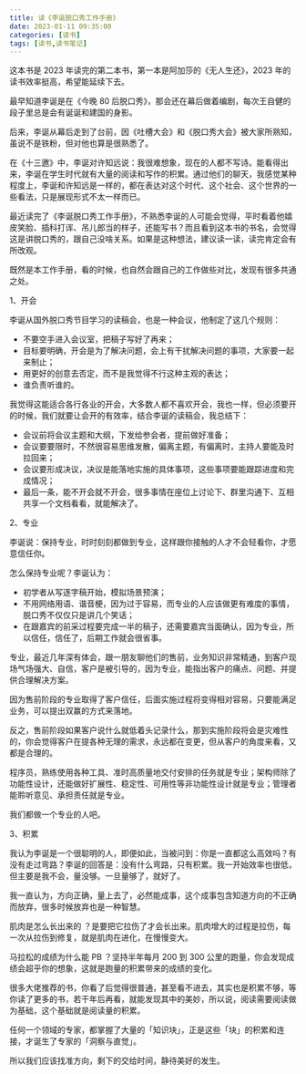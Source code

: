 ```yaml
---
title: 读《李诞脱口秀工作手册》
date: 2023-01-11 09:35:00
categories: [读书]
tags: [读书,读书笔记]
---
```


这本书是 2023 年读完的第二本书，第一本是阿加莎的《无人生还》，2023 年的读书效率挺高，希望能延续下去。
<!--more-->
最早知道李诞是在《今晚 80 后脱口秀》，那会还在幕后做着编剧，每次王自健的段子里总是会有诞诞和建国的身影。

后来，李诞从幕后走到了台前，因《吐槽大会》和《脱口秀大会》被大家所熟知，虽说不是铁粉，但对他也算是很熟悉了。

在《十三邀》中，李诞对许知远说：我很难想象，现在的人都不写诗。能看得出来，李诞在学生时代就有大量的阅读和写作的积累。通过他们的聊天，我感觉某种程度上，李诞和许知远是一样的，都在表达对这个时代、这个社会、这个世界的一些看法，只是展现形式不太一样而已。

最近读完了《李诞脱口秀工作手册》，不熟悉李诞的人可能会觉得，平时看着他嬉皮笑脸、插科打诨、吊儿郎当的样子，还能写书？而且看到这本书的书名，会觉得这是讲脱口秀的，跟自己没啥关系。如果是这种想法，建议读一读，读完肯定会有所改观。

既然是本工作手册，看的时候，也自然会跟自己的工作做些对比，发现有很多共通之处。

1、开会

李诞从国外脱口秀节目学习的读稿会，也是一种会议，他制定了这几个规则：

- 不要空手进入会议室，把稿子写好了再来；
- 目标要明确，开会是为了解决问题，会上有干扰解决问题的事项，大家要一起来制止；
- 用更好的创意去否定，而不是我觉得不行这种主观的表达；
- 谁负责听谁的。

我觉得这能适合各行各业的开会，大多数人都不喜欢开会，我也一样，但必须要开的时候，我们就要让会开的有效率，结合李诞的读稿会，我总结下：

- 会议前将会议主题和大纲，下发给参会者，提前做好准备；
- 会议要要限时，不然很容易思维发散，偏离主题，有偏离时，主持人要能及时拉回来；
- 会议要形成决议，决议是能落地实施的具体事项，这些事项要能跟踪进度和完成情况；
- 最后一条，能不开会就不开会，很多事情在座位上讨论下、群里沟通下、互相共享一个文档看看，就能解决了。

2、专业

李诞说：保持专业，时时刻刻都做到专业，这样跟你接触的人才不会轻看你，才愿意信任你。

怎么保持专业呢？李诞认为：

- 初学者从写逐字稿开始，模拟场景预演；
- 不用网络用语、谐音梗，因为过于容易，而专业的人应该做更有难度的事情，脱口秀不仅仅只是讲几个笑话；
- 在跟嘉宾的前采过程要完成一半的稿子，还需要嘉宾当面确认，因为专业，所以信任，信任了，后期工作就会很省事。

专业，最近几年深有体会，跟一朋友聊他们的售前，业务知识非常精通，到客户现场气场强大、自信，客户是被引导的，因为专业，能指出客户的痛点、问题、并提供合理解决方案。

因为售前阶段的专业取得了客户信任，后面实施过程将变得相对容易，只要能满足业务，可以提出双赢的方式来落地。

反之，售前阶段如果客户说什么就低着头记录什么，那到实施阶段将会是灾难性的，你会觉得客户在提各种无理的需求，永远都在变更，但从客户的角度来看，又都是合理的。

程序员，熟练使用各种工具、准时高质量地交付安排的任务就是专业；架构师除了功能性设计，还能做好扩展性、稳定性、可用性等非功能性设计就是专业；管理者能聆听意见、承担责任就是专业。

我们都做一个专业的人吧。

3、积累

我认为李诞是一个很聪明的人，即便如此，当被问到：你是一直都这么高效吗？有没有走过弯路？李诞的回答是：没有什么弯路，只有积累。我一开始效率也很低，但主要是我不会，量没够。一旦量够了，就好了。

我一直认为，方向正确，量上去了，必然能成事，这个成事包含知道方向的不正确而放弃，很多时候放弃也是一种智慧。

肌肉是怎么长出来的 ？是要把它拉伤了才会长出来。肌肉增大的过程是拉伤，每一次从拉伤到修复，就是肌肉在进化，在慢慢变大。

马拉松的成绩为什么能 PB ？坚持半年每月 200 到 300 公里的跑量，你会发现成绩会超乎你的想象，这就是跑量的积累带来的成绩的变化。

很多大佬推荐的书，你看了后觉得很普通，甚至看不进去，其实也是积累不够，等你读了更多的书，若干年后再看，就能发现其中的美妙，所以说，阅读需要阅读做为基础，这个基础就是阅读量的积累。

任何一个领域的专家，都掌握了大量的「知识块」，正是这些「块」的积累和连接，才诞生了专家的「洞察与直觉」。

所以我们应该找准方向，剩下的交给时间，静待美好的发生。

